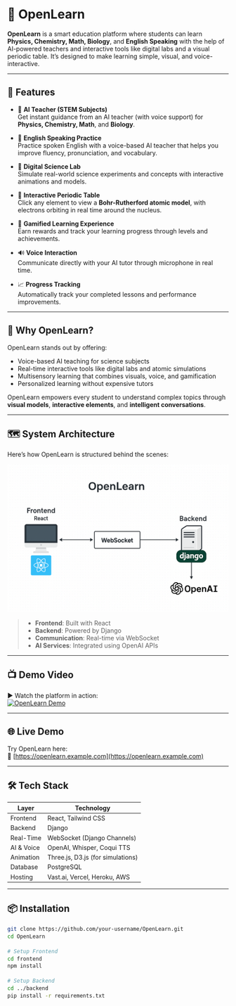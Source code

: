 # 📘 OpenLearn

**OpenLearn** is a smart education platform where students can learn **Physics, Chemistry, Math, Biology**, and **English Speaking** with the help of AI-powered teachers and interactive tools like digital labs and a visual periodic table. It’s designed to make learning simple, visual, and voice-interactive.

---

## 🚀 Features

- 🧠 **AI Teacher (STEM Subjects)**  
  Get instant guidance from an AI teacher (with voice support) for **Physics, Chemistry, Math**, and **Biology**.

- 💬 **English Speaking Practice**  
  Practice spoken English with a voice-based AI teacher that helps you improve fluency, pronunciation, and vocabulary.

- 🧪 **Digital Science Lab**  
  Simulate real-world science experiments and concepts with interactive animations and models.

- 🧲 **Interactive Periodic Table**  
  Click any element to view a **Bohr-Rutherford atomic model**, with electrons orbiting in real time around the nucleus.

- 🧩 **Gamified Learning Experience**  
  Earn rewards and track your learning progress through levels and achievements.

- 🔊 **Voice Interaction**  
  Communicate directly with your AI tutor through microphone in real time.

- 📈 **Progress Tracking**  
  Automatically track your completed lessons and performance improvements.

---

## 🌟 Why OpenLearn?

OpenLearn stands out by offering:

- Voice-based AI teaching for science subjects
- Real-time interactive tools like digital labs and atomic simulations
- Multisensory learning that combines visuals, voice, and gamification
- Personalized learning without expensive tutors

OpenLearn empowers every student to understand complex topics through **visual models**, **interactive elements**, and **intelligent conversations**.

---

## 🗺️ System Architecture

Here’s how OpenLearn is structured behind the scenes:

![OpenLearn Architecture](./stucture.png)

> - **Frontend**: Built with React  
> - **Backend**: Powered by Django  
> - **Communication**: Real-time via WebSocket  
> - **AI Services**: Integrated using OpenAI APIs

---

## 📺 Demo Video

▶️ Watch the platform in action:  
[![OpenLearn Demo](https://img.youtube.com/vi/YOUR_VIDEO_ID/0.jpg)](https://www.youtube.com/watch?v=YOUR_VIDEO_ID)

---

## 🌐 Live Demo

Try OpenLearn here:  
🔗 [https://openlearn.example.com](https://openlearn.example.com)

---

## 🛠️ Tech Stack

| Layer        | Technology                      |
|--------------|----------------------------------|
| Frontend     | React, Tailwind CSS              |
| Backend      | Django                           |
| Real-Time    | WebSocket (Django Channels)      |
| AI & Voice   | OpenAI, Whisper, Coqui TTS       |
| Animation    | Three.js, D3.js (for simulations)|
| Database     | PostgreSQL                       |
| Hosting      | Vast.ai, Vercel, Heroku, AWS     |

---

## 📦 Installation

```bash
git clone https://github.com/your-username/OpenLearn.git
cd OpenLearn

# Setup Frontend
cd frontend
npm install

# Setup Backend
cd ../backend
pip install -r requirements.txt
